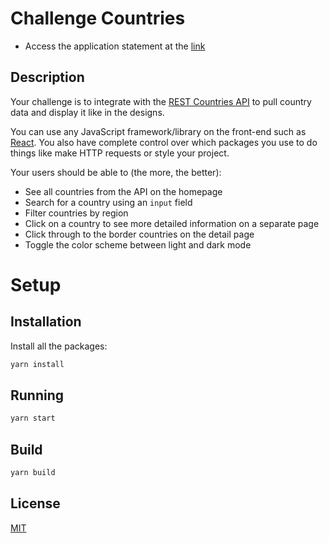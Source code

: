 # Challenge Countries

- Access the application statement at the [link](https://5e31d97dd6ae210008e5b210--elated-hoover-64a6da.netlify.com)

## Description

Your challenge is to integrate with the [REST Countries API](https://restcountries.eu) to pull country data and display it like in the designs.

You can use any JavaScript framework/library on the front-end such as [React](https://reactjs.org). You also have complete control over which packages you use to do things like make HTTP requests or style your project.

Your users should be able to (the more, the better):

- See all countries from the API on the homepage
- Search for a country using an `input` field
- Filter countries by region
- Click on a country to see more detailed information on a separate page
- Click through to the border countries on the detail page
- Toggle the color scheme between light and dark mode

# Setup

## Installation

Install all the packages:

```bash
yarn install
```

## Running

```bash
yarn start
```

## Build

```bash
yarn build
```

## License

[MIT](https://choosealicense.com/licenses/mit/)

